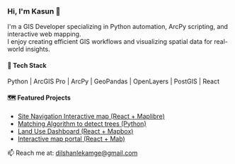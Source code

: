 ### Hi, I'm Kasun 👋

I'm a GIS Developer specializing in Python automation, ArcPy scripting, and interactive web mapping.  
I enjoy creating efficient GIS workflows and visualizing spatial data for real-world insights.

#### 🔧 Tech Stack
Python | ArcGIS Pro | ArcPy | GeoPandas | OpenLayers | PostGIS | React

#### 🗺️ Featured Projects
- [Site Navigation Interactive map (React + Maplibre) ](https://github.com/KD-96/irondequoit-garden-walks-v2)
- [Matching Algorithm to detect trees (Python)](https://github.com/KD-96/banana-tree-detection)
- [Land Use Dashboard (React + Mapbox)](https://github.com/KD-96/tour-routing-v3)
- [Interactive map portal (React + Mab)](https://github.com/KD-96/creators-map-3)
  
📫 Reach me at: dilshanlekamge@gmail.com

<!--
**KD-96/KD-96** is a ✨ _special_ ✨ repository because its `README.md` (this file) appears on your GitHub profile.

Here are some ideas to get you started:

- 🔭 I’m currently working on ...
- 🌱 I’m currently learning ...
- 👯 I’m looking to collaborate on ...
- 🤔 I’m looking for help with ...
- 💬 Ask me about ...
- 📫 How to reach me: ...
- 😄 Pronouns: ...
- ⚡ Fun fact: ...
-->
